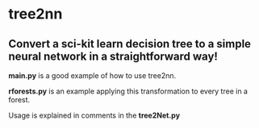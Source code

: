 # tree2nn
Convert a sci-kit learn decision tree to a simple neural network in a straightforward way!
---

**main.py** is a good example of how to use tree2nn.

**rforests.py** is an example applying this transformation to every tree in a forest.

Usage is explained in comments in the **tree2Net.py**
